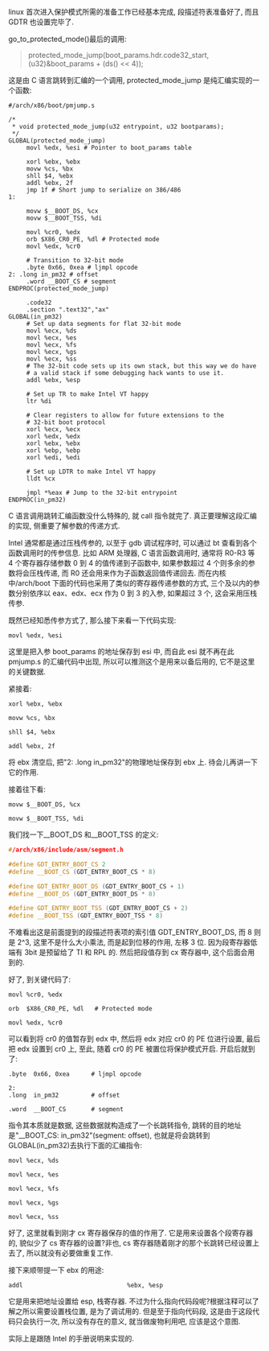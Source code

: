 linux 首次进入保护模式所需的准备工作已经基本完成, 段描述符表准备好了, 而且 GDTR 也设置完毕了.

go\_to\_protected\_mode()最后的调用:

> protected_mode_jump(boot_params.hdr.code32_start, (u32)&boot_params + (ds() << 4));

这是由 C 语言跳转到汇编的一个调用, protected\_mode\_jump 是纯汇编实现的一个函数:

```
#/arch/x86/boot/pmjump.s

/*
 * void protected_mode_jump(u32 entrypoint, u32 bootparams);
 */
GLOBAL(protected_mode_jump)
     movl %edx, %esi # Pointer to boot_params table

     xorl %ebx, %ebx
     movw %cs, %bx
     shll $4, %ebx
     addl %ebx, 2f
     jmp 1f # Short jump to serialize on 386/486
1:

     movw $__BOOT_DS, %cx
     movw $__BOOT_TSS, %di

     movl %cr0, %edx
     orb $X86_CR0_PE, %dl # Protected mode
     movl %edx, %cr0

     # Transition to 32-bit mode
     .byte 0x66, 0xea # ljmpl opcode
2: .long in_pm32 # offset
     .word __BOOT_CS # segment
ENDPROC(protected_mode_jump)

     .code32
     .section ".text32","ax"
GLOBAL(in_pm32)
     # Set up data segments for flat 32-bit mode
     movl %ecx, %ds
     movl %ecx, %es
     movl %ecx, %fs
     movl %ecx, %gs
     movl %ecx, %ss
     # The 32-bit code sets up its own stack, but this way we do have
     # a valid stack if some debugging hack wants to use it.
     addl %ebx, %esp

     # Set up TR to make Intel VT happy
     ltr %di

     # Clear registers to allow for future extensions to the
     # 32-bit boot protocol
     xorl %ecx, %ecx
     xorl %edx, %edx
     xorl %ebx, %ebx
     xorl %ebp, %ebp
     xorl %edi, %edi

     # Set up LDTR to make Intel VT happy
     lldt %cx

     jmpl *%eax # Jump to the 32-bit entrypoint
ENDPROC(in_pm32)
```

C 语言调用跳转汇编函数没什么特殊的, 就 call 指令就完了. 真正要理解这段汇编的实现, 侧重要了解参数的传递方式.

Intel 通常都是通过压栈传参的, 以至于 gdb 调试程序时, 可以通过 bt 查看到各个函数调用时的传参信息. 比如 ARM 处理器, C 语言函数调用时, 通常将 R0-R3 等 4 个寄存器存储参数 0 到 4 的值传递到子函数中, 如果参数超过 4 个则多余的参数将会压栈传递, 而 R0 还会用来作为子函数返回值传递回去. 而在内核中/arch/boot 下面的代码也采用了类似的寄存器传递参数的方式, 三个及以内的参数分别依序以 eax、edx、ecx 作为 0 到 3 的入参, 如果超过 3 个, 这会采用压栈传参.

既然已经知悉传参方式了, 那么接下来看一下代码实现:

```
movl %edx, %esi
```

这里是把入参 boot_params 的地址保存到 esi 中, 而自此 esi 就不再在此 pmjump.s 的汇编代码中出现, 所以可以推测这个是用来以备后用的, 它不是这里的关键数据.

紧接着:

```
xorl %ebx, %ebx

movw %cs, %bx

shll $4, %ebx

addl %ebx, 2f
```
将 ebx 清空后, 把"2: .long  in_pm32"的物理地址保存到 ebx 上. 待会儿再讲一下它的作用.

接着往下看:

```
movw $__BOOT_DS, %cx

movw $__BOOT_TSS, %di
```

我们找一下\_\_BOOT\_DS 和\_\_BOOT\_TSS 的定义:

```cpp
#/arch/x86/include/asm/segment.h

#define GDT_ENTRY_BOOT_CS 2
#define __BOOT_CS (GDT_ENTRY_BOOT_CS * 8)

#define GDT_ENTRY_BOOT_DS (GDT_ENTRY_BOOT_CS + 1)
#define __BOOT_DS (GDT_ENTRY_BOOT_DS * 8)

#define GDT_ENTRY_BOOT_TSS (GDT_ENTRY_BOOT_CS + 2)
#define __BOOT_TSS (GDT_ENTRY_BOOT_TSS * 8)
```

不难看出这是前面提到的段描述符表项的索引值 GDT\_ENTRY\_BOOT\_DS, 而 8 则是 2\^3, 这里不是什么大小乘法, 而是起到位移的作用, 左移 3 位. 因为段寄存器低端有 3bit 是预留给了 TI 和 RPL 的. 然后把段值存到 cx 寄存器中, 这个后面会用到的.

好了, 到关键代码了:

```
movl %cr0, %edx

orb  $X86_CR0_PE, %dl   # Protected mode

movl %edx, %cr0
```

可以看到将 cr0 的值暂存到 edx 中, 然后将 edx 对应 cr0 的 PE 位进行设置, 最后把 edx 设置到 cr0 上, 至此, 随着 cr0 的 PE 被置位将保护模式开启. 开启后就到了:

```
.byte  0x66, 0xea      # ljmpl opcode

2:
.long  in_pm32         # offset

.word  __BOOT_CS       # segment
```

指令其本质就是数据, 这些数据就构造成了一个长跳转指令, 跳转的目的地址是"\_\_BOOT_CS: in\_pm32"(segment: offset), 也就是将会跳转到 GLOBAL(in\_pm32)去执行下面的汇编指令:

```
movl %ecx, %ds

movl %ecx, %es

movl %ecx, %fs

movl %ecx, %gs

movl %ecx, %ss
```

好了, 这里就看到刚才 cx 寄存器保存的值的作用了. 它是用来设置各个段寄存器的, 貌似少了 cs 寄存器的设置?非也, cs 寄存器随着刚才的那个长跳转已经设置上去了, 所以就没有必要做重复工作.

接下来顺带提一下 ebx 的用途:

```
addl                             %ebx, %esp
```
它是用来把地址设置给 esp, 栈寄存器. 不过为什么指向代码段呢?根据注释可以了解之所以需要设置栈位置, 是为了调试用的. 但是至于指向代码段, 这是由于这段代码只会执行一次, 所以没有存在的意义, 就当做废物利用吧, 应该是这个意图.

实际上是跟随 Intel 的手册说明来实现的.